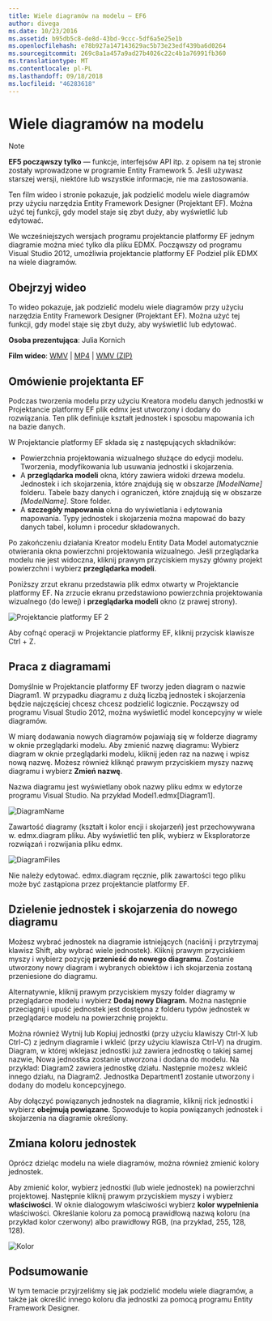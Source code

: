 ```yaml
---
title: Wiele diagramów na modelu — EF6
author: divega
ms.date: 10/23/2016
ms.assetid: b95db5c8-de8d-43bd-9ccc-5df6a5e25e1b
ms.openlocfilehash: e78b927a147143629ac5b73e23edf439ba6d0264
ms.sourcegitcommit: 269c8a1a457a9ad27b4026c22c4b1a76991fb360
ms.translationtype: MT
ms.contentlocale: pl-PL
ms.lasthandoff: 09/18/2018
ms.locfileid: "46283618"
---
```

# <a name="multiple-diagrams-per-model"></a>Wiele diagramów na modelu
> [!NOTE]
> **EF5 począwszy tylko** — funkcje, interfejsów API itp. z opisem na tej stronie zostały wprowadzone w programie Entity Framework 5. Jeśli używasz starszej wersji, niektóre lub wszystkie informacje, nie ma zastosowania.

Ten film wideo i stronie pokazuje, jak podzielić modelu wiele diagramów przy użyciu narzędzia Entity Framework Designer (Projektant EF). Można użyć tej funkcji, gdy model staje się zbyt duży, aby wyświetlić lub edytować.

We wcześniejszych wersjach programu projektancie platformy EF jednym diagramie można mieć tylko dla pliku EDMX. Począwszy od programu Visual Studio 2012, umożliwia projektancie platformy EF Podziel plik EDMX na wiele diagramów.

## <a name="watch-the-video"></a>Obejrzyj wideo
To wideo pokazuje, jak podzielić modelu wiele diagramów przy użyciu narzędzia Entity Framework Designer (Projektant EF). Można użyć tej funkcji, gdy model staje się zbyt duży, aby wyświetlić lub edytować.

**Osoba prezentująca**: Julia Kornich

**Film wideo**: [WMV](https://download.microsoft.com/download/5/C/2/5C2B52AB-5532-426F-B078-1E253341B5FA/HDI-ITPro-MSDN-winvideo-multiplediagrams.wmv) | [MP4](https://download.microsoft.com/download/5/C/2/5C2B52AB-5532-426F-B078-1E253341B5FA/HDI-ITPro-MSDN-mp4video-multiplediagrams.m4v) | [WMV (ZIP)](https://download.microsoft.com/download/5/C/2/5C2B52AB-5532-426F-B078-1E253341B5FA/HDI-ITPro-MSDN-winvideo-multiplediagrams.zip)

## <a name="ef-designer-overview"></a>Omówienie projektanta EF

Podczas tworzenia modelu przy użyciu Kreatora modelu danych jednostki w Projektancie platformy EF plik edmx jest utworzony i dodany do rozwiązania. Ten plik definiuje kształt jednostek i sposobu mapowania ich na bazie danych.

W Projektancie platformy EF składa się z następujących składników:

-   Powierzchnia projektowania wizualnego służące do edycji modelu. Tworzenia, modyfikowania lub usuwania jednostki i skojarzenia.
-   A **przeglądarka modeli** okna, który zawiera widoki drzewa modelu.  Jednostek i ich skojarzenia, które znajdują się w obszarze *\[ModelName\]* folderu. Tabele bazy danych i ograniczeń, które znajdują się w obszarze  *\[ModelName\]*. Store folder.
-   A **szczegóły mapowania** okna do wyświetlania i edytowania mapowania. Typy jednostek i skojarzenia można mapować do bazy danych tabel, kolumn i procedur składowanych. 

Po zakończeniu działania Kreator modelu Entity Data Model automatycznie otwierania okna powierzchni projektowania wizualnego. Jeśli przeglądarka modelu nie jest widoczna, kliknij prawym przyciskiem myszy główny projekt powierzchni i wybierz **przeglądarka modeli**.

Poniższy zrzut ekranu przedstawia plik edmx otwarty w Projektancie platformy EF. Na zrzucie ekranu przedstawiono powierzchnia projektowania wizualnego (do lewej) i **przeglądarka modeli** okno (z prawej strony).

![Projektancie platformy EF 2](~/ef6/media/efdesigner2.png)

Aby cofnąć operacji w Projektancie platformy EF, kliknij przycisk klawisze Ctrl + Z.

## <a name="working-with-diagrams"></a>Praca z diagramami

Domyślnie w Projektancie platformy EF tworzy jeden diagram o nazwie Diagram1. W przypadku diagramu z dużą liczbą jednostek i skojarzenia będzie najczęściej chcesz chcesz podzielić logicznie. Począwszy od programu Visual Studio 2012, można wyświetlić model koncepcyjny w wiele diagramów.   

W miarę dodawania nowych diagramów pojawiają się w folderze diagramy w oknie przeglądarki modelu. Aby zmienić nazwę diagramu: Wybierz diagram w oknie przeglądarki modelu, kliknij jeden raz na nazwę i wpisz nową nazwę.  Możesz również kliknąć prawym przyciskiem myszy nazwę diagramu i wybierz **Zmień nazwę**.

Nazwa diagramu jest wyświetlany obok nazwy pliku edmx w edytorze programu Visual Studio. Na przykład Model1.edmx\[Diagram1\].

![DiagramName](~/ef6/media/diagramname.png)

Zawartość diagramy (kształt i kolor encji i skojarzeń) jest przechowywana w. edmx.diagram pliku. Aby wyświetlić ten plik, wybierz w Eksploratorze rozwiązań i rozwijania pliku edmx. 

![DiagramFiles](~/ef6/media/diagramfiles.png)

Nie należy edytować. edmx.diagram ręcznie, plik zawartości tego pliku może być zastąpiona przez projektancie platformy EF.
 
## <a name="splitting-entities-and-associations-into-a-new-diagram"></a>Dzielenie jednostek i skojarzenia do nowego diagramu

Możesz wybrać jednostek na diagramie istniejących (naciśnij i przytrzymaj klawisz Shift, aby wybrać wiele jednostek). Kliknij prawym przyciskiem myszy i wybierz pozycję **przenieść do nowego diagramu**. Zostanie utworzony nowy diagram i wybranych obiektów i ich skojarzenia zostaną przeniesione do diagramu.

Alternatywnie, kliknij prawym przyciskiem myszy folder diagramy w przeglądarce modelu i wybierz **Dodaj nowy Diagram.** Można następnie przeciągnij i upuść jednostek jest dostępna z folderu typów jednostek w przeglądarce modelu na powierzchnię projektu.

Można również Wytnij lub Kopiuj jednostki (przy użyciu klawiszy Ctrl-X lub Ctrl-C) z jednym diagramie i wkleić (przy użyciu klawisza Ctrl-V) na drugim. Diagram, w której wklejasz jednostki już zawiera jednostkę o takiej samej nazwie, Nowa jednostka zostanie utworzona i dodana do modelu.  Na przykład: Diagram2 zawiera jednostkę działu. Następnie możesz wkleić innego działu, na Diagram2. Jednostka Department1 zostanie utworzony i dodany do modelu koncepcyjnego.   

Aby dołączyć powiązanych jednostek na diagramie, kliknij rick jednostki i wybierz **obejmują powiązane**. Spowoduje to kopia powiązanych jednostek i skojarzenia na diagramie określony.

## <a name="changing-the-color-of-entities"></a>Zmiana koloru jednostek

Oprócz dzieląc modelu na wiele diagramów, można również zmienić kolory jednostek.

Aby zmienić kolor, wybierz jednostki (lub wiele jednostek) na powierzchni projektowej. Następnie kliknij prawym przyciskiem myszy i wybierz **właściwości**. W oknie dialogowym właściwości wybierz **kolor wypełnienia** właściwości. Określanie koloru za pomocą prawidłową nazwą koloru (na przykład kolor czerwony) albo prawidłowy RGB, (na przykład, 255, 128, 128). 

![Kolor](~/ef6/media/color.png)

## <a name="summary"></a>Podsumowanie

W tym temacie przyjrzeliśmy się jak podzielić modelu wiele diagramów, a także jak określić innego koloru dla jednostki za pomocą programu Entity Framework Designer. 
